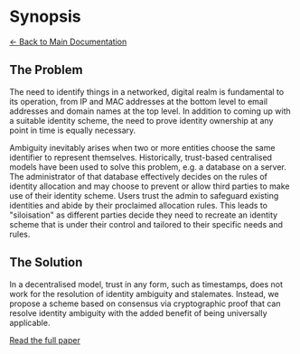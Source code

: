 # Synopsis

[← Back to Main Documentation](index.md)

## The Problem

The need to identify things in a networked, digital realm is fundamental to its operation, from IP and MAC addresses at the bottom level to email addresses and domain names at the top level. In addition to coming up with a suitable identity scheme, the need to prove identity ownership at any point in time is equally necessary.

Ambiguity inevitably arises when two or more entities choose the same identifier to represent themselves. Historically, trust-based centralised models have been used to solve this problem, e.g. a database on a server. The administrator of that database effectively decides on the rules of identity allocation and may choose to prevent or allow third parties to make use of their identity scheme. Users trust the admin to safeguard existing identities and abide by their proclaimed allocation rules. This leads to "siloisation" as different parties decide they need to recreate an identity scheme that is under their control and tailored to their specific needs and rules.

## The Solution

In a decentralised model, trust in any form, such as timestamps, does not work for the resolution of identity ambiguity and stalemates. Instead, we propose a scheme based on consensus via cryptographic proof that can resolve identity ambiguity with the added benefit of being universally applicable.

[Read the full paper](XP002.pdf)
